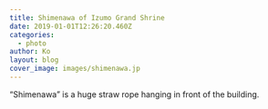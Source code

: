 ```yaml
---
title: Shimenawa of Izumo Grand Shrine
date: 2019-01-01T12:26:20.460Z
categories:
  - photo
author: Ko
layout: blog
cover_image: images/shimenawa.jp
---
```

“Shimenawa” is a huge straw rope hanging in front of the building.
